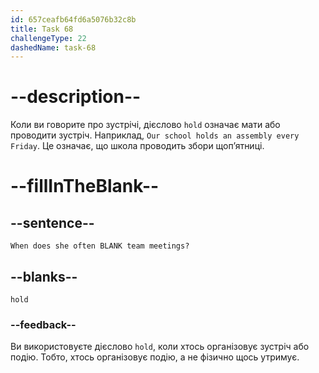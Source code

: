 ```yaml
---
id: 657ceafb64fd6a5076b32c8b
title: Task 68
challengeType: 22
dashedName: task-68
---
```


# --description--

Коли ви говорите про зустрічі, дієслово `hold` означає мати або проводити зустріч. Наприклад, `Our school holds an assembly every Friday`. Це означає, що школа проводить збори щоп’ятниці.

# --fillInTheBlank--

## --sentence--

`When does she often BLANK team meetings?`

## --blanks--

`hold`

### --feedback--

Ви використовуєте дієслово `hold`, коли хтось організовує зустріч або подію. Тобто, хтось організовує подію, а не фізично щось утримує.
